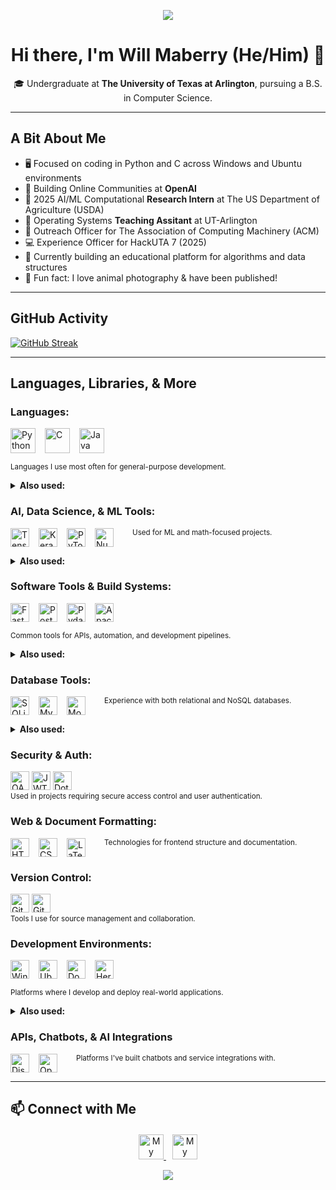 <p align="center">
  <img src="https://capsule-render.vercel.app/api?type=waving&color=gradient&height=100&section=header" />
</p>

<h1 align="center">Hi there, I'm Will Maberry (He/Him) 👋</h1>

<p align="center">
  🎓 Undergraduate at <b>The University of Texas at Arlington</b>, pursuing a B.S. in Computer Science.
</p>

---

## **A Bit About Me**
- 🖥️ Focused on coding in Python and C across Windows and Ubuntu environments
- 🤖 Building Online Communities at **OpenAI**
- 🚜 2025 AI/ML Computational **Research Intern** at The US Department of Agriculture (USDA)
- 🍎 Operating Systems **Teaching Assitant** at UT-Arlington
- 📢 Outreach Officer for The Association of Computing Machinery (ACM)
- 💻 Experience Officer for HackUTA 7 (2025)
- 🌱 Currently building an educational platform for algorithms and data structures
- 📸 Fun fact: I love animal photography & have been published!

---

## GitHub Activity

[![GitHub Streak](https://streak-stats.vercel.app?user=dinosaur-oatmeal&hide-border=true)](https://git.io/streak-stats)

---

## Languages, Libraries, & More

### **Languages:**
<p style="display: flex; flex-wrap: wrap; gap: 15px;">
  <img src="https://img.shields.io/badge/Python-%233776AB.svg?style=flat&logo=python&logoColor=ffdd54" style="height: 40px;" alt="Python"/>
  <img src="https://img.shields.io/badge/C-%2300599C.svg?style=flat&logo=c&logoColor=white" style="height: 40px;" alt="C"/>
  <img src="https://img.shields.io/badge/Java-%23ED8B00.svg?style=flat&logo=openjdk&logoColor=white" style="height: 40px;" alt="Java"/>
  <br><sub>Languages I use most often for general-purpose development.</sub>
</p>

<details>
<summary><strong>Also used:</strong></summary>

Elm, Scala, JavaScript

</details>

### **AI, Data Science, & ML Tools:**
<p style="display: flex; flex-wrap: wrap; gap: 15px;">
  <img src="https://img.shields.io/badge/TensorFlow-%23FF6F00.svg?style=flat&logo=tensorflow&logoColor=white" style="height: 30px;" alt="TensorFlow"/>
  <img src="https://img.shields.io/badge/Keras-FF0000?style=flat&logo=keras&logoColor=white" style="height: 30px;" alt="Keras"/>
  <img src="https://img.shields.io/badge/PyTorch-%23EE4C2C.svg?style=flat&logo=pytorch&logoColor=white" style="height: 30px;" alt="PyTorch"/>
  <img src="https://img.shields.io/badge/NumPy-%23013243.svg?style=flat&logo=numpy&logoColor=white" style="height: 30px;" alt="NumPy"/>
  <br><sub>Used for ML and math-focused projects.</sub>
</p>

<details>
<summary><strong>Also used:</strong></summary>

Matplotlib | OpenCV | MediaPipe | Pandas | Scikit-learn

</details>

### **Software Tools & Build Systems:**
<p style="display: flex; flex-wrap: wrap; gap: 15px;">
  <img src="https://img.shields.io/badge/FastAPI-%23009688.svg?style=flat&logo=fastapi&logoColor=white" style="height: 30px;" alt="FastAPI"/>
  <img src="https://img.shields.io/badge/Postman-%23FF6C37.svg?style=flat&logo=postman&logoColor=white" style="height: 30px;" alt="Postman"/>
  <img src="https://img.shields.io/badge/Pydantic-%2300B4CC.svg?style=flat&logo=pydantic&logoColor=white" style="height: 30px;" alt="Pydantic"/>
  <img src="https://img.shields.io/badge/Apache%20Maven-%23C71A36.svg?style=flat&logo=apachemaven&logoColor=white" style="height: 30px;" alt="Apache Maven"/>
  <br><sub>Common tools for APIs, automation, and development pipelines.</sub>
</p>

<details>
<summary><strong>Also used:</strong></summary>

Tkinter | JUnit | JSON | JFlex | CUP | AWT | Swing
<br>
GNU Bash | GCC | GDB | SVG | GitHub Actions | GitHub Pages

</details>

### **Database Tools:**
<p style="display: flex; flex-wrap: wrap; gap: 15px;">
  <img src="https://img.shields.io/badge/SQLite-%23003B57.svg?style=flat&logo=sqlite&logoColor=white" style="height: 30px;" alt="SQLite"/>
  <img src="https://img.shields.io/badge/MySQL-%234479A1.svg?style=flat&logo=mysql&logoColor=white" style="height: 30px;" alt="MySQL"/>
  <img src="https://img.shields.io/badge/MongoDB-%2347A248.svg?style=flat&logo=mongodb&logoColor=white" style="height: 30px;" alt="MongoDB"/>
  <br><sub>Experience with both relational and NoSQL databases.</sub>
</p>

<details>
<summary><strong>Also used:</strong></summary>

SQLAlchemy

</details>

### **Security & Auth:**
<p>
  <img src="https://img.shields.io/badge/OAuth2-%23007ACC.svg?style=flat&logo=auth0&logoColor=white" style="height: 30px;" alt="OAuth2"/>
  <img src="https://img.shields.io/badge/JWT-%23000000.svg?style=flat&logo=jsonwebtokens&logoColor=white" style="height: 30px;" alt="JWT"/>
  <img src="https://img.shields.io/badge/Dotenv-%2300C7B7.svg?style=flat&logo=dotenv&logoColor=white" style="height: 30px;" alt="Dotenv"/>
  <br><sub>Used in projects requiring secure access control and user authentication.</sub>
</p>

### **Web & Document Formatting:**
<p style="display: flex; flex-wrap: wrap; gap: 15px;">
  <img src="https://img.shields.io/badge/HTML-%23E34F26.svg?style=flat&logo=html5&logoColor=white" style="height: 30px;" alt="HTML"/>
  <img src="https://img.shields.io/badge/CSS-%231572B6.svg?style=flat&logo=css3&logoColor=white" style="height: 30px;" alt="CSS"/>
  <img src="https://img.shields.io/badge/LaTeX-%23008080.svg?style=flat&logo=latex&logoColor=white" style="height: 30px;" alt="LaTeX"/>
  <br><sub>Technologies for frontend structure and documentation.</sub>
</p>

### **Version Control:**
<p>
  <img src="https://img.shields.io/badge/GitHub-%2312100E.svg?style=flat&logo=github&logoColor=white" style="height: 30px;" alt="GitHub"/>
  <img src="https://img.shields.io/badge/GIT-E44C30?style=flat&logo=git&logoColor=white" style="height: 30px;" alt="Git"/>
  <br><sub>Tools I use for source management and collaboration.</sub>
</p>

### **Development Environments:**
<p style="display: flex; flex-wrap: wrap; gap: 15px;">
  <img src="https://img.shields.io/badge/Windows-%230078D6.svg?style=flat&logo=windows&logoColor=white" style="height: 30px;" alt="Windows"/>
  <img src="https://img.shields.io/badge/Ubuntu-E95420?style=flat&logo=ubuntu&logoColor=white" style="height: 30px;" alt="Ubuntu"/>
  <img src="https://img.shields.io/badge/Docker-%230db7ed.svg?style=flat&logo=docker&logoColor=white" style="height: 30px;" alt="Docker"/>
  <img src="https://img.shields.io/badge/Heroku-%23430098.svg?style=flat&logo=heroku&logoColor=white" style="height: 30px;" alt="Heroku"/>
  <br><sub>Platforms where I develop and deploy real-world applications.</sub>
</p>

<details>
<summary><strong>Also used:</strong></summary>

VirtualBox | VS Code | Jupyter | IDLE | JGrasp

</details>

### **APIs, Chatbots, & AI Integrations**
<p style="display: flex; flex-wrap: wrap; gap: 15px;">
  <img src="https://img.shields.io/badge/Discord.py-%237289DA.svg?style=flat&logo=discord&logoColor=white" style="height: 30px;" alt="Discord.py"/>
          <img src="https://img.shields.io/badge/OpenAI-API-%231A1A1A.svg?style=flat&logo=openai&logoColor=white" style="height: 30px;" alt="OpenAI"/>
  <br><sub>Platforms I've built chatbots and service integrations with.</sub>
</p>

---

## 📫 Connect with Me

<div style="text-align: center; margin-top: 20px;">
  <a href="https://dinosaur-oatmeal.github.io/" target="_blank">
    <img src="https://img.shields.io/badge/🌐%20My%20Website-%234285F4.svg?&style=flat" alt="My Website" style="height: 40px;"/>
  </a>

  <a href="https://www.linkedin.com/in/will-maberry/" target="_blank">
    <img src="https://img.shields.io/badge/LinkedIn-%230077B5.svg?style=flat&logo=linkedin&logoColor=white" alt="My LinkedIn" style="height: 40px; margin-left: 10px;"/>
  </a>
</div>

<p align="center">
  <img src="https://capsule-render.vercel.app/api?type=waving&color=gradient&height=100&section=footer"/>
</p>
